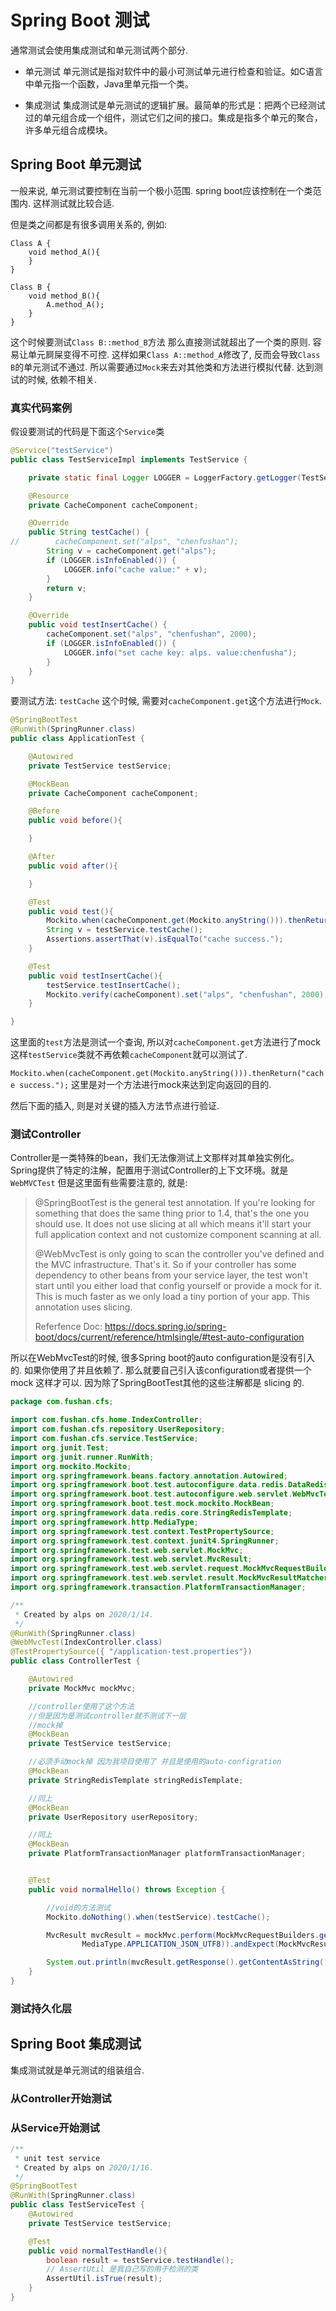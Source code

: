 # Spring Boot 测试

通常测试会使用集成测试和单元测试两个部分. 

- 单元测试
单元测试是指对软件中的最小可测试单元进行检查和验证。如C语言中单元指一个函数，Java里单元指一个类。

- 集成测试
集成测试是单元测试的逻辑扩展。最简单的形式是：把两个已经测试过的单元组合成一个组件，测试它们之间的接口。集成是指多个单元的聚合，许多单元组合成模块。

## Spring Boot 单元测试

一般来说, 单元测试要控制在当前一个极小范围. spring boot应该控制在一个类范围内. 这样测试就比较合适.

但是类之间都是有很多调用关系的, 例如:

```
Class A {
	void method_A(){
	}
}

Class B {
	void method_B(){
		A.method_A();
	}
}
```

这个时候要测试`Class B::method_B`方法 那么直接测试就超出了一个类的原则. 容易让单元屙屎变得不可控. 这样如果`Class A::method_A`修改了, 反而会导致`Class B`的单元测试不通过. 所以需要通过`Mock`来去对其他类和方法进行模拟代替. 达到测试的时候, 依赖不相关.

### 真实代码案例

假设要测试的代码是下面这个`Service`类

```java
@Service("testService")
public class TestServiceImpl implements TestService {

    private static final Logger LOGGER = LoggerFactory.getLogger(TestServiceImpl.class);

    @Resource
    private CacheComponent cacheComponent;

    @Override
    public String testCache() {
//        cacheComponent.set("alps", "chenfushan");
        String v = cacheComponent.get("alps");
        if (LOGGER.isInfoEnabled()) {
            LOGGER.info("cache value:" + v);
        }
        return v;
    }

    @Override
    public void testInsertCache() {
        cacheComponent.set("alps", "chenfushan", 2000);
        if (LOGGER.isInfoEnabled()) {
            LOGGER.info("set cache key: alps. value:chenfusha");
        }
    }
}
```

要测试方法: `testCache` 这个时候, 需要对`cacheComponent.get`这个方法进行`Mock`.

```java
@SpringBootTest
@RunWith(SpringRunner.class)
public class ApplicationTest {

    @Autowired
    private TestService testService;

    @MockBean
    private CacheComponent cacheComponent;

    @Before
    public void before(){

    }

    @After
    public void after(){

    }

    @Test
    public void test(){
        Mockito.when(cacheComponent.get(Mockito.anyString())).thenReturn("cache success.");
        String v = testService.testCache();
        Assertions.assertThat(v).isEqualTo("cache success.");
    }

    @Test
    public void testInsertCache(){
        testService.testInsertCache();
        Mockito.verify(cacheComponent).set("alps", "chenfushan", 2000);
    }

}
```

这里面的`test`方法是测试一个查询, 所以对`cacheComponent.get`方法进行了mock 这样`testService`类就不再依赖`cacheComponent`就可以测试了.

`Mockito.when(cacheComponent.get(Mockito.anyString())).thenReturn("cache success.");` 这里是对一个方法进行mock来达到定向返回的目的.

然后下面的插入, 则是对关键的插入方法节点进行验证.

### 测试Controller

Controller是一类特殊的bean，我们无法像测试上文那样对其单独实例化。
Spring提供了特定的注解，配置用于测试Controller的上下文环境。就是`WebMVCTest`
但是这里面有些需要注意的, 就是:

> @SpringBootTest is the general test annotation. If you're looking for something that does the same thing prior to 1.4, that's the one you should use. It does not use slicing at all which means it'll start your full application context and not customize component scanning at all.
> 
> @WebMvcTest is only going to scan the controller you've defined and the MVC infrastructure. That's it. So if your controller has some dependency to other beans from your service layer, the test won't start until you either load that config yourself or provide a mock for it. This is much faster as we only load a tiny portion of your app. This annotation uses slicing.
>
> Referfence Doc: https://docs.spring.io/spring-boot/docs/current/reference/htmlsingle/#test-auto-configuration

所以在WebMvcTest的时候, 很多Spring boot的auto configuration是没有引入的. 如果你使用了并且依赖了. 那么就要自己引入该configuration或者提供一个mock 这样才可以. 因为除了SpringBootTest其他的这些注解都是 slicing 的.

```java
package com.fushan.cfs;

import com.fushan.cfs.home.IndexController;
import com.fushan.cfs.repository.UserRepository;
import com.fushan.cfs.service.TestService;
import org.junit.Test;
import org.junit.runner.RunWith;
import org.mockito.Mockito;
import org.springframework.beans.factory.annotation.Autowired;
import org.springframework.boot.test.autoconfigure.data.redis.DataRedisTest;
import org.springframework.boot.test.autoconfigure.web.servlet.WebMvcTest;
import org.springframework.boot.test.mock.mockito.MockBean;
import org.springframework.data.redis.core.StringRedisTemplate;
import org.springframework.http.MediaType;
import org.springframework.test.context.TestPropertySource;
import org.springframework.test.context.junit4.SpringRunner;
import org.springframework.test.web.servlet.MockMvc;
import org.springframework.test.web.servlet.MvcResult;
import org.springframework.test.web.servlet.request.MockMvcRequestBuilders;
import org.springframework.test.web.servlet.result.MockMvcResultMatchers;
import org.springframework.transaction.PlatformTransactionManager;

/**
 * Created by alps on 2020/1/14.
 */
@RunWith(SpringRunner.class)
@WebMvcTest(IndexController.class)
@TestPropertySource({ "/application-test.properties"})
public class ControllerTest {

    @Autowired
    private MockMvc mockMvc;

    //controller使用了这个方法
    //但是因为是测试controller就不测试下一层
    //mock掉
    @MockBean
    private TestService testService;

    //必须手动mock掉 因为我项目使用了 并且是使用的auto-configration
    @MockBean
    private StringRedisTemplate stringRedisTemplate;

    //同上
    @MockBean
    private UserRepository userRepository;

    //同上
    @MockBean
    private PlatformTransactionManager platformTransactionManager;


    @Test
    public void normalHello() throws Exception {

    	//void的方法测试
        Mockito.doNothing().when(testService).testCache();

        MvcResult mvcResult = mockMvc.perform(MockMvcRequestBuilders.get("/hello").contentType(
                MediaType.APPLICATION_JSON_UTF8)).andExpect(MockMvcResultMatchers.status().isOk()).andReturn();

        System.out.println(mvcResult.getResponse().getContentAsString());
    }
}
```

### 测试持久化层



## Spring Boot 集成测试

集成测试就是单元测试的组装组合.

### 从Controller开始测试




### 从Service开始测试

```java
/**
 * unit test service
 * Created by alps on 2020/1/16.
 */
@SpringBootTest
@RunWith(SpringRunner.class)
public class TestServiceTest {
    @Autowired
    private TestService testService;

    @Test
    public void normalTestHandle(){
        boolean result = testService.testHandle();
        // AssertUtil 是我自己写的用于检测的类
        AssertUtil.isTrue(result);
    }
}
```








